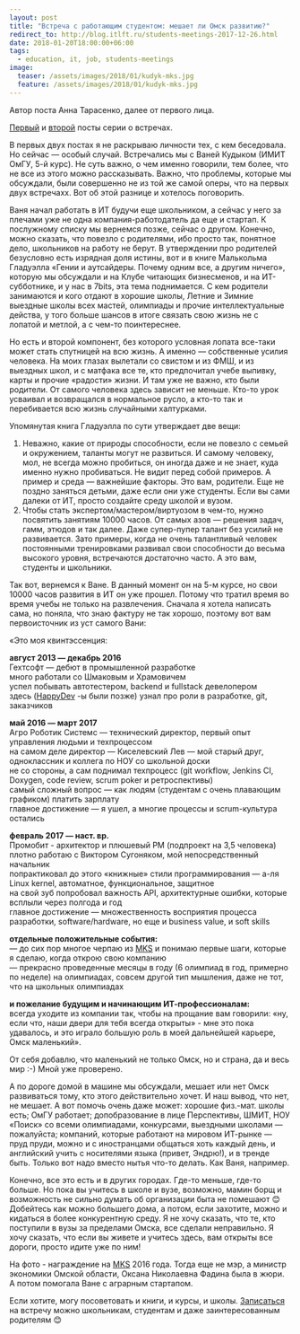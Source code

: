 ```yaml
---
layout: post
title: "Встреча с работающим студентом: мешает ли Омск развитию?"
redirect_to: http://blog.itlft.ru/students-meetings-2017-12-26.html
date: 2018-01-20T18:00:00+06:00
tags:
  - education, it, job, students-meetings
image: 
  teaser: /assets/images/2018/01/kudyk-mks.jpg
  feature: /assets/images/2018/01/kudyk-mks.jpg
---
```


Автор поста Анна Тарасенко, далее от первого лица.

<a href="http://7bits.1der.link/blog/posts/it-education-meeting/2018-01-08" target="_blank">Первый</a> и <a href="http://7bits.1der.link/blog/posts/it-education-meeting/2018-01-14" target="_blank">второй</a> посты серии о встречах.

В первых двух постах я не раскрываю личности тех, с кем беседовала. Но сейчас — особый случай. Встречались мы с Ваней Кудыком (ИМИТ ОмГУ, 5-й курс). Не суть важно, о чем именно говорили, тем более, что не все из этого можно рассказывать. Важно, что проблемы, которые мы обсуждали, были совершенно не из той же самой оперы, что на первых двух встречахх. Вот об этой разнице и хотелось поговорить.

Ваня начал работать в ИТ будучи еще школьником, а сейчас у него за плечами уже не одна компания-работодатель да еще и стартап. К послужному списку мы вернемся позже, сейчас о другом. Конечно, можно сказать, что повезло с родителями, ибо просто так, понятное дело, школьников на работу не берут. В утверждении про родителей безусловно есть изрядная доля истины, вот и в книге Малькольма Гладуэлла «Гении и аутсайдеры. Почему одним все, а другим ничего», которую мы обсуждали и на Клубе читающих бизнесменов, и на ИТ-субботнике, и у нас в 7bits, эта тема поднимается. С кем родители занимаются и кого отдают в хорошие школы, Летние и Зимние выездные школы всех мастей, олимпиады и прочие интеллектуальные действа, у того больше шансов в итоге связать свою жизнь не с лопатой и метлой, а с чем-то поинтереснее.

Но есть и второй компонент, без которого условная лопата все-таки может стать спутницей на всю жизнь. А именно — собственные усилия человека. На моих глазах вылетали со свистом и из ФМШ, и из выездных школ, и с матфака все те, кто предпочитал учебе выпивку, карты и прочие «радости» жизни. И там уже не важно, кто были родители. От самого человека здесь зависит не меньше. Кто-то урок усваивал и возвращался в нормальное русло, а кто-то так и перебивается всю жизнь случайными халтурками.

Упомянутая книга Гладуэлла по сути утверждает две вещи:
1. Неважно, какие от природы способности, если не повезло с семьей и окружением, таланты могут не развиться. И самому человеку, мол, не всегда можно пробиться, он иногда даже и не знает, куда именно нужно пробиваться. Не видит перед собой примеров. А пример и среда — важнейшие факторы. Это вам, родители. Еще не поздно заняться детьми, даже если они уже студенты. Если вы сами далеки от ИТ, просто создайте среду школой и вузом.
2. Чтобы стать экспертом/мастером/виртуозом в чем-то, нужно посвятить занятиям 10000 часов. От самых азов — решения задач, гамм, этюдов и так далее. Даже супер-пупер талант без усилий не развивается. Зато примеры, когда не очень талантливый человек постоянными тренировками развивал свои способности до весьма высокого уровня, встречаются достаточно часто. А это вам, студенты и школьники.

Так вот, вернемся к Ване. В данный момент он на 5-м курсе, но свои 10000 часов развития в ИТ он уже прошел. Потому что тратил время во время учебы не только на развлечения. Сначала я хотела написать сама, но поняла, что знаю фактуру не так хорошо, поэтому вот вам первоисточник из уст самого Вани:

«Это моя квинтэссенция:

<b>август 2013 — декабрь 2016</b><br>
Гехтсофт — дебют в промышленной разработке<br>
много работали со Шмаковым и Храмовичем<br>
успел побывать автотестером, backend и fullstack девелопером<br>
здесь (<a href="http://happydev.ru" target="_blank">HappyDev</a> -ы были позже) узнал про роли в разработке, git, заказчиков

<b>май 2016 — март 2017</b><br>
Агро Роботик Системс — технический директор, первый опыт управления людьми и техпроцессом<br>
на самом деле директор — Киселевский Лев — мой старый друг, одноклассник и коллега по НОУ со школьной доски<br>
не со стороны, а сам поднимал техпроцесс (git workflow, Jenkins CI, Doxygen, code review, scrum poker и ретроспективы)<br>
самый сложный вопрос — как людям (студентам с очень плавающим графиком) платить зарплату<br>
главное достижение — я ушел, а многие процессы и scrum-культура остались<br>

<b>февраль 2017 — наст. вр.</b><br>
Промобит - архитектор и плюшевый PM (подпроект на 3,5 человека)<br>
плотно работаю с Виктором Сугоняком, мой непосредственный начальник<br>
попрактиковал до этого «книжные» стили программирования — а-ля Linux kernel, автоматное, функциональное, защитное<br>
на свой зуб попробовал важность API, архитектурные ошибки, которые всплыли через полгода и год<br>
главное достижение — множественность восприятия процесса разработки, software/hardware, но еще и business value, и soft skills<br>

<b>отдельные положительные события:</b><br>
— до сих пор многое черпаю из <a href="http://magickickstartup.ru/" target="_blank">MKS</a> и понимаю первые шаги, которые я сделаю, когда открою свою компанию<br>
— прекрасно проведенные месяцы в году (6 олимпиад в год, примерно по неделе) на олимпиадах, совсем другой тип мышления, даже не тот, что на школьных олимпиадах<br>

<b>и пожелание будущим и начинающим ИТ-профессионалам:</b><br>
всегда уходите из компании так, чтобы на прощание вам говорили: «ну, если что, наши двери для тебя всегда открыты» - мне это пока удавалось, и это играло большую роль в моей дальнейшей карьере, Омск маленький».

От себя добавлю, что маленький не только Омск, но и страна, да и весь мир :-) Мной уже проверено.

А по дороге домой в машине мы обсуждали, мешает или нет Омск развиваться тому, кто этого действительно хочет. И наш вывод, что нет, не мешает. А вот помочь очень даже может: хорошие физ.-мат. школы есть; ОмГУ работает; допобразование в лице Перспективы, ШМИТ, НОУ «Поиск» со всеми олимпиадами, конкурсами, выездными школами — пожалуйста; компаний, которые работают на мировом ИТ-рынке — пруд пруди, можно и с иностранцами общаться хоть каждый день, и английский учить с носителями языка (привет, Эндрю!), и в тренде быть. Только вот надо вместо нытья что-то делать. Как Ваня, например. 

Конечно, все это есть и в других городах. Где-то меньше, где-то больше. Но пока вы учитесь в школе и вузе, возможно, мамин борщ и возможность не сильно думать об организации быта не помешают 😊 Добейтесь как можно большего дома, а потом, если захотите, можно и кидаться в более конкурентную среду. Я не хочу сказать, что те, кто поступили в вузы за пределами Омска, все сделали неправильно. Я хочу сказать, что если вы живете и учитесь здесь, вам открыты все дороги, просто идите уже по ним!

На фото - награждение на <a href="http://magickickstartup.ru/" target="_blank">MKS</a> 2016 года. Тогда еще не мэр, а министр экономики Омской области, Оксана Николаевна Фадина была в жюри. А потом помогала Ване с аграрным стартапом.

Если хотите, могу посоветовать и книги, и курсы, и школы. <a href="http://annieomsk.1der.link/it-education-meeting" target="_blank">Записаться</a> на встречу можно школьникам, студентам и даже заинтересованным родителям 😊

